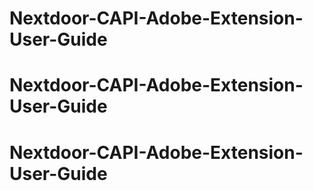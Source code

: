# Nextdoor-CAPI-Adobe-Extension-User-Guide
# Nextdoor-CAPI-Adobe-Extension-User-Guide
# Nextdoor-CAPI-Adobe-Extension-User-Guide
